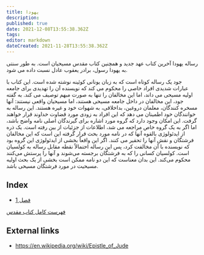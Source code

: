 ```yaml
---
title: يهودا
description: 
published: true
date: 2021-12-08T13:55:38.362Z
tags: 
editor: markdown
dateCreated: 2021-11-28T13:55:38.362Z
---
```


رساله یهودا آخرین کتاب عهد جدید و همچنین کتاب مقدس مسیحیان است. به طور سنتی به یهودا رسول، برادر یعقوب عادل نسبت داده می شود.

جود یک رساله کوتاه است که به زبان یونانی کوئینه نوشته شده است. این کتاب با عبارات شدیدی افراد خاصی را محکوم می کند که نویسنده آن را تهدیدی برای جامعه اولیه مسیحی می داند، اما این مخالفان را تنها به صورت مبهم توصیف می کند. به گفته جود، این مخالفان در داخل جامعه مسیحی هستند، اما مسیحیان واقعی نیستند: آنها مسخره کنندگان، معلمان دروغین، بداخلاقی، به شهوات خود و غیره هستند. این رساله به خوانندگان خود اطمینان می دهد که این افراد به زودی مورد قضاوت خداوند قرار خواهند گرفت. این امکان وجود دارد که گروه مورد اشاره برای گیرندگان اصلی نامه واضح باشد، اما اگر به یک گروه خاص مراجعه می شد، اطلاعات از جزئیات از بین رفته است. یک ذره از ایدئولوژی بالقوه آنها که در نامه مورد بحث قرار گرفته این است که این مخالفان فرشتگان و نقش آنها را تحقیر می کنند. اگر این واقعاً بخشی از ایدئولوژی این گروه بود که نویسنده با آن مخالفت کرد، پس این رساله احتمالاً نقطه مقابل رساله به کولسیان است. کولسیان کسانی را که به فرشتگان برجسته می‌شوند و آنها را پرستش می‌کنند محکوم می‌کند. این بدان معناست که این دو نامه ممکن است بخشی از یک بحث اولیه مسیحیت در مورد فرشتگان مسیحی باشد.

## Index

- [فصل 1](/fa/Bible/Jude/1)


[فهرست کامل کتاب مقدس](/fa/index/bible)


## External links

- https://en.wikipedia.org/wiki/Epistle_of_Jude